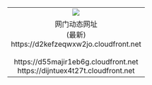 ﻿<table>
  <tr></tr>
  <tr><td colspan=2 align=center><img src="https://d2kefzeqwxw2jo.cloudfront.net/Up/oGate.jpg" /></td></tr>
  <tr><td colspan=2 align=center>网门动态网址<br/>(最新)
<br>https://d2kefzeqwxw2jo.cloudfront.net
<br/>
<br>https://d55majir1eb6g.cloudfront.net
<br>https://dijntuex4t27t.cloudfront.net
    </td>
  </tr>
</table>
